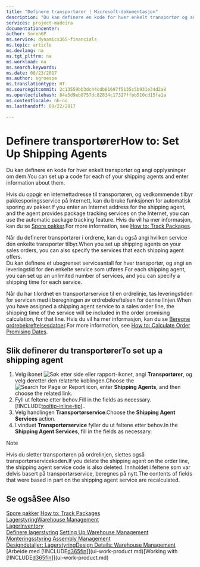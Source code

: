 ```yaml
---
title: "Definere transportører | Microsoft-dokumentasjon"
description: "Du kan definere en kode for hver enkelt transportør og angi opplysninger om dem."
services: project-madeira
documentationcenter: 
author: SorenGP
ms.service: dynamics365-financials
ms.topic: article
ms.devlang: na
ms.tgt_pltfrm: na
ms.workload: na
ms.search.keywords: 
ms.date: 08/23/2017
ms.author: sgroespe
ms.translationtype: HT
ms.sourcegitcommit: 2c13559bb3dc44cdb61697f5135c5b931e34d2a8
ms.openlocfilehash: 84a5d9eb8757dc82834c17327ffbb510cd15fa1a
ms.contentlocale: nb-no
ms.lasthandoff: 09/22/2017

---
```

# <a name="how-to-set-up-shipping-agents"></a><span data-ttu-id="8f55e-103">Definere transportører</span><span class="sxs-lookup"><span data-stu-id="8f55e-103">How to: Set Up Shipping Agents</span></span>
<span data-ttu-id="8f55e-104">Du kan definere en kode for hver enkelt transportør og angi opplysninger om dem.</span><span class="sxs-lookup"><span data-stu-id="8f55e-104">You can set up a code for each of your shipping agents and enter information about them.</span></span>  

<span data-ttu-id="8f55e-105">Hvis du oppgir en internettadresse til transportøren, og vedkommende tilbyr pakkesporingsservice på Internett, kan du bruke funksjonen for automatisk sporing av pakker.</span><span class="sxs-lookup"><span data-stu-id="8f55e-105">If you enter an Internet address for the shipping agent, and the agent provides package tracking services on the Internet, you can use the automatic package tracking feature.</span></span> <span data-ttu-id="8f55e-106">Hvis du vil ha mer informasjon, kan du se [Spore pakker](sales-how-track-packages.md).</span><span class="sxs-lookup"><span data-stu-id="8f55e-106">For more information, see [How to: Track Packages](sales-how-track-packages.md).</span></span>

<span data-ttu-id="8f55e-107">Når du definerer transportører i ordrene, kan du også angi hvilken service den enkelte transportør tilbyr.</span><span class="sxs-lookup"><span data-stu-id="8f55e-107">When you set up shipping agents on your sales orders, you can also specify the services that each shipping agent offers.</span></span>  
<span data-ttu-id="8f55e-108">Du kan definere et ubegrenset serviceantall for hver transportør, og angi en leveringstid for den enkelte service som utføres.</span><span class="sxs-lookup"><span data-stu-id="8f55e-108">For each shipping agent, you can set up an unlimited number of services, and you can specify a shipping time for each service.</span></span>  

<span data-ttu-id="8f55e-109">Når du har tilordnet en transportørservice til en ordrelinje, tas leveringstiden for servicen med i beregningen av ordrebekreftelsen for denne linjen.</span><span class="sxs-lookup"><span data-stu-id="8f55e-109">When you have assigned a shipping agent service to a sales order line, the shipping time of the service will be included in the order promising calculation, for that line.</span></span> <span data-ttu-id="8f55e-110">Hvis du vil ha mer informasjon, kan du se [Beregne ordrebekreftelsesdatoer](sales-how-to-calculate-order-promising-dates.md).</span><span class="sxs-lookup"><span data-stu-id="8f55e-110">For more information, see [How to: Calculate Order Promising Dates](sales-how-to-calculate-order-promising-dates.md).</span></span>

## <a name="to-set-up-a-shipping-agent"></a><span data-ttu-id="8f55e-111">Slik definerer du transportører</span><span class="sxs-lookup"><span data-stu-id="8f55e-111">To set up a shipping agent</span></span>  
1.  <span data-ttu-id="8f55e-112">Velg ikonet ![Søk etter side eller rapport](media/ui-search/search_small.png "Søk etter side eller rapport")-ikonet, angi **Transportører**, og velg deretter den relaterte koblingen.</span><span class="sxs-lookup"><span data-stu-id="8f55e-112">Choose the ![Search for Page or Report](media/ui-search/search_small.png "Search for Page or Report icon") icon, enter **Shipping Agents**, and then choose the related link.</span></span>  
2.  <span data-ttu-id="8f55e-113">Fyll ut feltene etter behov.</span><span class="sxs-lookup"><span data-stu-id="8f55e-113">Fill in the fields as necessary.</span></span> [!INCLUDE[tooltip-inline-tip](includes/tooltip-inline-tip_md.md)]<span data-ttu-id="8f55e-114">.</span><span class="sxs-lookup"><span data-stu-id="8f55e-114">.</span></span>  
3.  <span data-ttu-id="8f55e-115">Velg handlingen **Transportørservice**.</span><span class="sxs-lookup"><span data-stu-id="8f55e-115">Choose the **Shipping Agent Services** action.</span></span>
4. <span data-ttu-id="8f55e-116">I vinduet **Transportørservice** fyller du ut feltene etter behov.</span><span class="sxs-lookup"><span data-stu-id="8f55e-116">In the **Shipping Agent Services**, fill in the fields as necessary.</span></span>

> [!NOTE]  
>  <span data-ttu-id="8f55e-117">Hvis du sletter transportøren på ordrelinjen, slettes også transportørservicekoden.</span><span class="sxs-lookup"><span data-stu-id="8f55e-117">If you delete the shipping agent on the order line, the shipping agent service code is also deleted.</span></span> <span data-ttu-id="8f55e-118">Innholdet i feltene som var delvis basert på transportørservice, beregnes på nytt.</span><span class="sxs-lookup"><span data-stu-id="8f55e-118">The contents of fields that were based in part on the shipping agent service are recalculated.</span></span>  

## <a name="see-also"></a><span data-ttu-id="8f55e-119">Se også</span><span class="sxs-lookup"><span data-stu-id="8f55e-119">See Also</span></span>
<span data-ttu-id="8f55e-120">[Spore pakker](sales-how-track-packages.md)  </span><span class="sxs-lookup"><span data-stu-id="8f55e-120">[How to: Track Packages](sales-how-track-packages.md)  </span></span>  
[<span data-ttu-id="8f55e-121">Lagerstyring</span><span class="sxs-lookup"><span data-stu-id="8f55e-121">Warehouse Management</span></span>](warehouse-manage-warehouse.md)  
[<span data-ttu-id="8f55e-122">Lager</span><span class="sxs-lookup"><span data-stu-id="8f55e-122">Inventory</span></span>](inventory-manage-inventory.md)  
<span data-ttu-id="8f55e-123">[Definere lagerstyring](warehouse-setup-warehouse.md)   </span><span class="sxs-lookup"><span data-stu-id="8f55e-123">[Setting Up Warehouse Management](warehouse-setup-warehouse.md)   </span></span>  
<span data-ttu-id="8f55e-124">[Monteringsstyring](assembly-assemble-items.md)  </span><span class="sxs-lookup"><span data-stu-id="8f55e-124">[Assembly Management](assembly-assemble-items.md)  </span></span>  
[<span data-ttu-id="8f55e-125">Designdetaljer: Lagerstyring</span><span class="sxs-lookup"><span data-stu-id="8f55e-125">Design Details: Warehouse Management</span></span>](design-details-warehouse-management.md)  
<span data-ttu-id="8f55e-126">[Arbeide med [!INCLUDE[d365fin](includes/d365fin_md.md)]](ui-work-product.md)</span><span class="sxs-lookup"><span data-stu-id="8f55e-126">[Working with [!INCLUDE[d365fin](includes/d365fin_md.md)]](ui-work-product.md)</span></span>  

